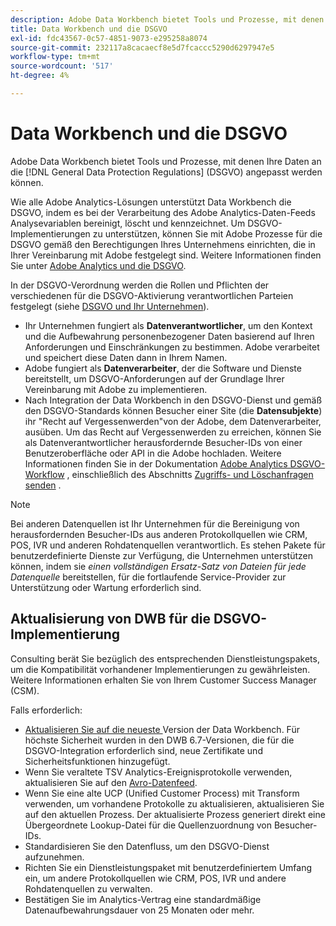 ```yaml
---
description: Adobe Data Workbench bietet Tools und Prozesse, mit denen Sie Ihre Daten gemäß den Datenschutz-Grundverordnung (DSGVO) bereitstellen können.
title: Data Workbench und die DSGVO
exl-id: fdc43567-0c57-4851-9073-e295258a8074
source-git-commit: 232117a8cacaecf8e5d7fcaccc5290d6297947e5
workflow-type: tm+mt
source-wordcount: '517'
ht-degree: 4%

---
```


# Data Workbench und die DSGVO

Adobe Data Workbench bietet Tools und Prozesse, mit denen Ihre Daten an die [!DNL General Data Protection Regulations] (DSGVO) angepasst werden können.

Wie alle Adobe Analytics-Lösungen unterstützt Data Workbench die DSGVO, indem es bei der Verarbeitung des Adobe Analytics-Daten-Feeds Analysevariablen bereinigt, löscht und kennzeichnet. Um DSGVO-Implementierungen zu unterstützen, können Sie mit Adobe Prozesse für die DSGVO gemäß den Berechtigungen Ihres Unternehmens einrichten, die in Ihrer Vereinbarung mit Adobe festgelegt sind. Weitere Informationen finden Sie unter [Adobe Analytics und die DSGVO](https://experienceleague.adobe.com/docs/analytics/admin/data-governance/an-gdpr-overview.html?lang=de).

In der DSGVO-Verordnung werden die Rollen und Pflichten der verschiedenen für die DSGVO-Aktivierung verantwortlichen Parteien festgelegt (siehe [DSGVO und Ihr Unternehmen](https://www.adobe.com/de/privacy/general-data-protection-regulation.html)).

* Ihr Unternehmen fungiert als **Datenverantwortlicher**, um den Kontext und die Aufbewahrung personenbezogener Daten basierend auf Ihren Anforderungen und Einschränkungen zu bestimmen. Adobe verarbeitet und speichert diese Daten dann in Ihrem Namen.
* Adobe fungiert als **Datenverarbeiter**, der die Software und Dienste bereitstellt, um DSGVO-Anforderungen auf der Grundlage Ihrer Vereinbarung mit Adobe zu implementieren.
* Nach Integration der Data Workbench in den DSGVO-Dienst und gemäß den DSGVO-Standards können Besucher einer Site (die **Datensubjekte**) ihr &quot;Recht auf Vergessenwerden&quot;von der Adobe, dem Datenverarbeiter, ausüben. Um das Recht auf Vergessenwerden zu erreichen, können Sie als Datenverantwortlicher herausfordernde Besucher-IDs von einer Benutzeroberfläche oder API in die Adobe hochladen. Weitere Informationen finden Sie in der Dokumentation [Adobe Analytics DSGVO-Workflow](https://docs.adobe.com/help/en/analytics/admin/data-governance/an-gdpr-workflow.html) , einschließlich des Abschnitts [Zugriffs- und Löschanfragen senden](https://experienceleague.adobe.com/docs/analytics/admin/data-governance/gdpr-submit-access-delete.html) .

>[!NOTE]
>
>Bei anderen Datenquellen ist Ihr Unternehmen für die Bereinigung von herausfordernden Besucher-IDs aus anderen Protokollquellen wie CRM, POS, IVR und anderen Rohdatenquellen verantwortlich. Es stehen Pakete für benutzerdefinierte Dienste zur Verfügung, die Unternehmen unterstützen können, indem sie _einen vollständigen Ersatz-Satz von Dateien für jede Datenquelle_ bereitstellen, für die fortlaufende Service-Provider zur Unterstützung oder Wartung erforderlich sind.

## Aktualisierung von DWB für die DSGVO-Implementierung

Consulting berät Sie bezüglich des entsprechenden Dienstleistungspakets, um die Kompatibilität vorhandener Implementierungen zu gewährleisten. Weitere Informationen erhalten Sie von Ihrem Customer Success Manager (CSM).

Falls erforderlich:

* [Aktualisieren Sie auf die neueste ](https://experienceleague.adobe.com/docs/data-workbench/using/release-notes/release-notes.html) Version der Data Workbench. Für höchste Sicherheit wurden in den DWB 6.7-Versionen, die für die DSGVO-Integration erforderlich sind, neue Zertifikate und Sicherheitsfunktionen hinzugefügt.
* Wenn Sie veraltete TSV Analytics-Ereignisprotokolle verwenden, aktualisieren Sie auf den [Avro-Datenfeed](https://experienceleague.adobe.com/docs/data-workbench/using/dataset/log-proc-config-file/c-log-sources.html#section-9a824b4c3d5549e7952a7111232035b2).
* Wenn Sie eine alte UCP (Unified Customer Process) mit Transform verwenden, um vorhandene Protokolle zu aktualisieren, aktualisieren Sie auf den aktuellen Prozess. Der aktualisierte Prozess generiert direkt eine Übergeordnete Lookup-Datei für die Quellenzuordnung von Besucher-IDs.
* Standardisieren Sie den Datenfluss, um den DSGVO-Dienst aufzunehmen.
* Richten Sie ein Dienstleistungspaket mit benutzerdefiniertem Umfang ein, um andere Protokollquellen wie CRM, POS, IVR und andere Rohdatenquellen zu verwalten.
* Bestätigen Sie im Analytics-Vertrag eine standardmäßige Datenaufbewahrungsdauer von 25 Monaten oder mehr.

